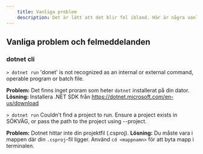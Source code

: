 ```yaml
---
    title: Vanliga problem
    description: Det är lätt att det blir fel ibland. Här är några vanliga problem och hur du kan lösa dem.
---
```


## Vanliga problem och felmeddelanden

### dotnet cli

`> dotnet run`
'donet' is not recognized as an internal or external command, operable program or batch file.

**Problem:** Det finns inget proram som heter `dotnet` installerat på din dator.
**Lösning:** Installera .NET SDK från https://dotnet.microsoft.com/en-us/download

`> dotnet run`
Couldn't find a project to run. Ensure a project exists in SÖKVÄG, or pass the path to the project using --project.

**Problem:** Dotnet hittar inte din projektfil (.csproj).
**Lösning:** Du måste vara i mappen där din `.csproj`-fil ligger. Använd `cd <mappnamn>` för att byta mapp i terminalen.
